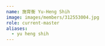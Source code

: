 ```yaml
---
name: 施育衡 Yu-Heng Shih 
image: images/members/312553004.jpg 
role: current-master
aliases:
  - yu heng shih
---
```

